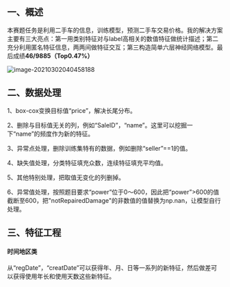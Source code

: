 ## 一、概述

本赛题任务是利用二手车的信息，训练模型，预测二手车交易价格。我的解决方案主要有三大亮点：第一用类别特征对与label高相关的数值特征做统计描述；第二充分利用匿名特征信息，两两间做特征交互；第三构造简单六层神经网络模型。最后成绩**46/9885（Top0.47%）**

![image-20210302040458188](https://raw.githubusercontent.com/XiaoYuan00/picture/master/image-20210302040458188.png)

## 二、数据处理

1、box-cox变换目标值“price”，解决长尾分布。

2、删除与目标值无关的列，例如“SaleID”，“name”。这里可以挖掘一下“name”的频度作为新的特征。

3、异常点处理，删除训练集特有的数据，例如删除“seller”==1的值。

4、缺失值处理，分类特征填充众数，连续特征填充平均值。

5、其他特别处理，把取值无变化的列删掉。

6、异常值处理，按照题目要求“power”位于0～600，因此把“power”>600的值截断至600，把"notRepairedDamage"的非数值的值替换为np.nan，让模型自行处理。

## 三、特征工程 

#### 时间地区类

从“regDate”，“creatDate”可以获得年、月、日等一系列的新特征，然后做差可以获得使用年长和使用天数这些新特征。